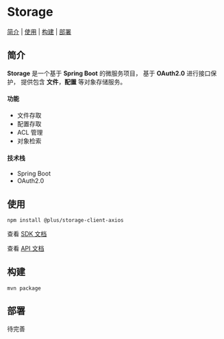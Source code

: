 # Storage
[简介](#简介) | [使用](#使用) | [构建](#构建) | [部署](#部署)

## 简介
**Storage** 是一个基于 **Spring Boot** 的微服务项目，
基于 **OAuth2.0** 进行接口保护，
提供包含 **文件**，**配置** 等对象存储服务。
#### 功能
* 文件存取
* 配置存取
* ACL 管理
* 对象检索

#### 技术栈
* Spring Boot
* OAuth2.0

## 使用
```shell
npm install @plus/storage-client-axios
```
查看 [ SDK 文档](storaging-client-axios/README.md)

查看 [ API 文档](http://api.storage.wgv/doc.html)

## 构建
```shell
mvn package
```

## 部署
待完善
